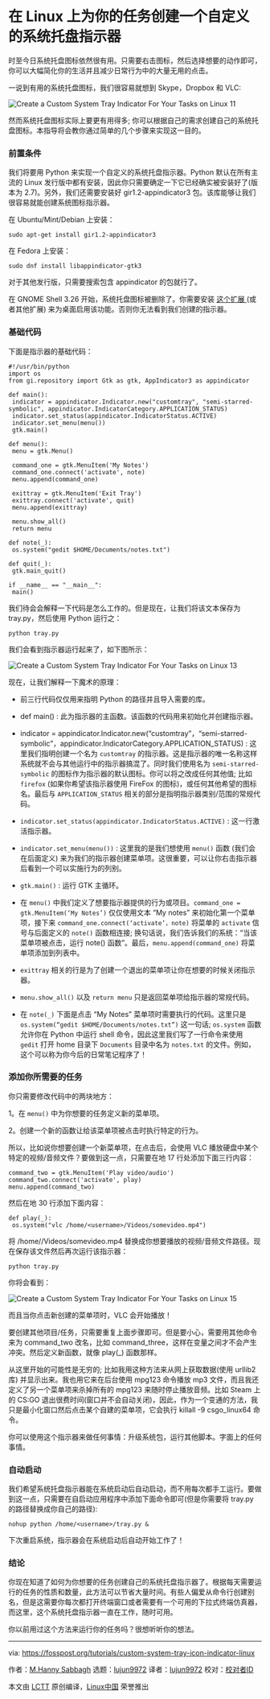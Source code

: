 [#]: collector: (lujun9972)
[#]: translator: (lujun9972)
[#]: reviewer: ( )
[#]: publisher: ( )
[#]: url: ( )
[#]: subject: (Create a Custom System Tray Indicator For Your Tasks on Linux)
[#]: via: (https://fosspost.org/tutorials/custom-system-tray-icon-indicator-linux)
[#]: author: (M.Hanny Sabbagh https://fosspost.org/author/mhsabbagh)

在 Linux 上为你的任务创建一个自定义的系统托盘指示器
======

时至今日系统托盘图标依然很有用。只需要右击图标，然后选择想要的动作即可，你可以大幅简化你的生活并且减少日常行为中的大量无用的点击。

一说到有用的系统托盘图标，我们很容易就想到 Skype，Dropbox 和 VLC:

![Create a Custom System Tray Indicator For Your Tasks on Linux 11][1]

然而系统托盘图标实际上要更有用得多; 你可以根据自己的需求创建自己的系统托盘图标。本指导将会教你通过简单的几个步骤来实现这一目的。

### 前置条件

我们将要用 Python 来实现一个自定义的系统托盘指示器。Python 默认在所有主流的 Linux 发行版中都有安装，因此你只需要确定一下它已经确实被安装好了(版本为 2.7)。另外，我们还需要安装好 gir1.2-appindicator3 包。该库能够让我们很容易就能创建系统图标指示器。

在 Ubuntu/Mint/Debian 上安装：

```
sudo apt-get install gir1.2-appindicator3
```

在 Fedora 上安装：

```
sudo dnf install libappindicator-gtk3
```

对于其他发行版，只需要搜索包含 appindicator 的包就行了。

在 GNOME Shell 3.26 开始，系统托盘图标被删除了。你需要安装 [这个扩展 ][2] (或者其他扩展) 来为桌面启用该功能。否则你无法看到我们创建的指示器。

### 基础代码

下面是指示器的基础代码：

```
#!/usr/bin/python
import os
from gi.repository import Gtk as gtk, AppIndicator3 as appindicator

def main():
 indicator = appindicator.Indicator.new("customtray", "semi-starred-symbolic", appindicator.IndicatorCategory.APPLICATION_STATUS)
 indicator.set_status(appindicator.IndicatorStatus.ACTIVE)
 indicator.set_menu(menu())
 gtk.main()

def menu():
 menu = gtk.Menu()

 command_one = gtk.MenuItem('My Notes')
 command_one.connect('activate', note)
 menu.append(command_one)

 exittray = gtk.MenuItem('Exit Tray')
 exittray.connect('activate', quit)
 menu.append(exittray)

 menu.show_all()
 return menu

def note(_):
 os.system("gedit $HOME/Documents/notes.txt")

def quit(_):
 gtk.main_quit()

if __name__ == "__main__":
 main()
```

我们待会会解释一下代码是怎么工作的。但是现在，让我们将该文本保存为 tray.py，然后使用 Python 运行之：

```
python tray.py
```

我们会看到指示器运行起来了，如下图所示：

![Create a Custom System Tray Indicator For Your Tasks on Linux 13][3]

现在，让我们解释一下魔术的原理：

  * 前三行代码仅仅用来指明 Python 的路径并且导入需要的库。

  * def main() : 此为指示器的主函数。该函数的代码用来初始化并创建指示器。

  * indicator = appindicator.Indicator.new(“customtray”，“semi-starred-symbolic”，appindicator.IndicatorCategory.APPLICATION_STATUS) : 这里我们指明创建一个名为 `customtray` 的指示器。这是指示器的唯一名称这样系统就不会与其他运行中的指示器搞混了。同时我们使用名为 `semi-starred-symbolic` 的图标作为指示器的默认图标。你可以将之改成任何其他值; 比如 `firefox` (如果你希望该指示器使用 FireFox 的图标)，或任何其他希望的图标名。最后与 `APPLICATION_STATUS` 相关的部分是指明指示器类别/范围的常规代码。

  * `indicator.set_status(appindicator.IndicatorStatus.ACTIVE)` : 这一行激活指示器。

  * `indicator.set_menu(menu())` : 这里我的是我们想使用 `menu()` 函数 (我们会在后面定义) 来为我们的指示器创建菜单项。这很重要，可以让你右击指示器后看到一个可以实施行为的列别。

  * `gtk.main()` : 运行 GTK 主循环。

  * 在 `menu()` 中我们定义了想要指示器提供的行为或项目。`command_one = gtk.MenuItem(‘My Notes’)` 仅仅使用文本 “My notes” 来初始化第一个菜单项，接下来 `command_one.connect(‘activate’，note)` 将菜单的 `activate` 信号与后面定义的 `note()` 函数相连接; 换句话说，我们告诉我们的系统：“当该菜单项被点击，运行 note() 函数”。最后，`menu.append(command_one)` 将菜单项添加到列表中。

  *  `exittray` 相关的行是为了创建一个退出的菜单项让你在想要的时候关闭指示器。

  * `menu.show_all()` 以及 `return menu` 只是返回菜单项给指示器的常规代码。

  * 在 `note(_)` 下面是点击 “My Notes” 菜单项时需要执行的代码。这里只是 `os.system(“gedit $HOME/Documents/notes.txt”)` 这一句话; `os.system` 函数允许你在 Python 中运行 shell 命令，因此这里我们写了一行命令来使用 `gedit` 打开 home 目录下 `Documents` 目录中名为 `notes.txt` 的文件。例如，这个可以称为你今后的日常笔记程序了！

### 添加你所需要的任务

你只需要修改代码中的两块地方：

  1。在 `menu()` 中为你想要的任务定义新的菜单项。

  2。创建一个新的函数让给该菜单项被点击时执行特定的行为。


所以，比如说你想要创建一个新菜单项，在点击后，会使用 VLC 播放硬盘中某个特定的视频/音频文件？要做到这一点，只需要在地 17 行处添加下面三行内容：

```
command_two = gtk.MenuItem('Play video/audio')
command_two.connect('activate', play)
menu.append(command_two)
```

然后在地 30 行添加下面内容：

```
def play(_):
 os.system("vlc /home/<username>/Videos/somevideo.mp4")
```

将 /home/<username>/Videos/somevideo.mp4 替换成你想要播放的视频/音频文件路径。现在保存该文件然后再次运行该指示器：

```
python tray.py
```

你将会看到：

![Create a Custom System Tray Indicator For Your Tasks on Linux 15][4]

而且当你点击新创建的菜单项时，VLC 会开始播放！

要创建其他项目/任务，只需要重复上面步骤即可。但是要小心，需要用其他命令来为 command_two 改名，比如 command_three，这样在变量之间才不会产生冲突。然后定义新函数，就像 play(_) 函数那样。

从这里开始的可能性是无穷的; 比如我用这种方法来从网上获取数据(使用 urllib2 库) 并显示出来。我也用它来在后台使用 mpg123 命令播放 mp3 文件，而且我还定义了另一个菜单项来杀掉所有的 mpg123 来随时停止播放音频。比如 Steam 上的 CS:GO 退出很费时间(窗口并不会自动关闭)，因此，作为一个变通的方法，我只是最小化窗口然后点击某个自建的菜单项，它会执行 killall -9 csgo_linux64 命令。

你可以使用这个指示器来做任何事情：升级系统包，运行其他脚本。字面上的任何事情。

### 自动启动

我们希望系统托盘指示器能在系统启动后自动启动，而不用每次都手工运行。要做到这一点，只需要在自启动应用程序中添加下面命令即可(但是你需要将 tray.py 的路径替换成你自己的路径):

```
nohup python /home/<username>/tray.py &
```

下次重启系统，指示器会在系统启动后自动开始工作了！

### 结论

你现在知道了如何为你想要的任务创建自己的系统托盘指示器了。根据每天需要运行的任务的性质和数量，此方法可以节省大量时间。有些人偏爱从命令行创建别名，但是这需要你每次都打开终端窗口或者需要有一个可用的下拉式终端仿真器，而这里，这个系统托盘指示器一直在工作，随时可用。

你以前用过这个方法来运行你的任务吗？很想听听你的想法。


--------------------------------------------------------------------------------

via: https://fosspost.org/tutorials/custom-system-tray-icon-indicator-linux

作者：[M.Hanny Sabbagh][a]
选题：[lujun9972][b]
译者：[lujun9972](https://github.com/lujun9972)
校对：[校对者ID](https://github.com/校对者ID)

本文由 [LCTT](https://github.com/LCTT/TranslateProject) 原创编译，[Linux中国](https://linux.cn/) 荣誉推出

[a]: https://fosspost.org/author/mhsabbagh
[b]: https://github.com/lujun9972
[1]: https://i2.wp.com/fosspost.org/wp-content/uploads/2019/02/Screenshot-at-2019-02-28-0808.png?resize=407%2C345&ssl=1 (Create a Custom System Tray Indicator For Your Tasks on Linux 12)
[2]: https://extensions.gnome.org/extension/1031/topicons/
[3]: https://i2.wp.com/fosspost.org/wp-content/uploads/2019/03/Screenshot-at-2019-03-02-1041.png?resize=434%2C140&ssl=1 (Create a Custom System Tray Indicator For Your Tasks on Linux 14)
[4]: https://i2.wp.com/fosspost.org/wp-content/uploads/2019/03/Screenshot-at-2019-03-02-1141.png?resize=440%2C149&ssl=1 (Create a Custom System Tray Indicator For Your Tasks on Linux 16)
